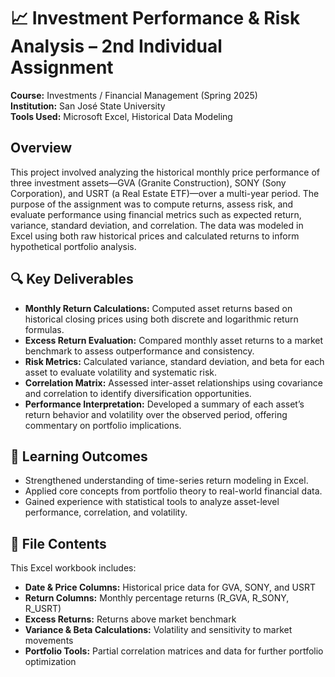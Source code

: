 # 📈 Investment Performance & Risk Analysis – 2nd Individual Assignment

**Course:** Investments / Financial Management (Spring 2025)  
**Institution:** San José State University  
**Tools Used:** Microsoft Excel, Historical Data Modeling

## Overview
This project involved analyzing the historical monthly price performance of three investment assets—GVA (Granite Construction), SONY (Sony Corporation), and USRT (a Real Estate ETF)—over a multi-year period. The purpose of the assignment was to compute returns, assess risk, and evaluate performance using financial metrics such as expected return, variance, standard deviation, and correlation. The data was modeled in Excel using both raw historical prices and calculated returns to inform hypothetical portfolio analysis.

## 🔍 Key Deliverables
- **Monthly Return Calculations:** Computed asset returns based on historical closing prices using both discrete and logarithmic return formulas.
- **Excess Return Evaluation:** Compared monthly asset returns to a market benchmark to assess outperformance and consistency.
- **Risk Metrics:** Calculated variance, standard deviation, and beta for each asset to evaluate volatility and systematic risk.
- **Correlation Matrix:** Assessed inter-asset relationships using covariance and correlation to identify diversification opportunities.
- **Performance Interpretation:** Developed a summary of each asset’s return behavior and volatility over the observed period, offering commentary on portfolio implications.

## 🧠 Learning Outcomes
- Strengthened understanding of time-series return modeling in Excel.
- Applied core concepts from portfolio theory to real-world financial data.
- Gained experience with statistical tools to analyze asset-level performance, correlation, and volatility.

## 📁 File Contents
This Excel workbook includes:  
- **Date & Price Columns:** Historical price data for GVA, SONY, and USRT  
- **Return Columns:** Monthly percentage returns (R_GVA, R_SONY, R_USRT)  
- **Excess Returns:** Returns above market benchmark  
- **Variance & Beta Calculations:** Volatility and sensitivity to market movements  
- **Portfolio Tools:** Partial correlation matrices and data for further portfolio optimization
